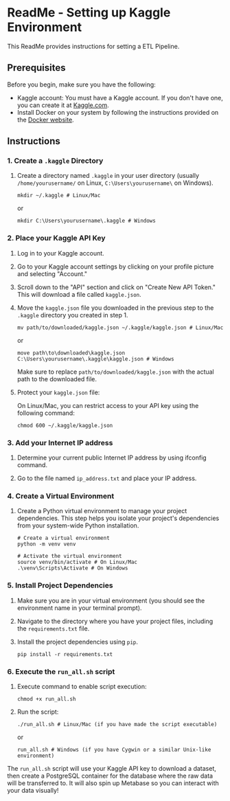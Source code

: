 # ReadMe - Setting up Kaggle Environment

This ReadMe provides instructions for setting a ETL Pipeline.

## Prerequisites

Before you begin, make sure you have the following:

- Kaggle account: You must have a Kaggle account. If you don't have one, you can create it at [Kaggle.com](https://www.kaggle.com/).
- Install Docker on your system by following the instructions provided on the [Docker website](https://www.docker.com/get-started).

## Instructions

### 1. Create a `.kaggle` Directory

1. Create a directory named `.kaggle` in your user directory (usually `/home/yourusername/` on Linux, `C:\Users\yourusername\` on Windows).

   ```shell
   mkdir ~/.kaggle # Linux/Mac
   ```

   or

   ```shell
   mkdir C:\Users\yourusername\.kaggle # Windows
   ```

### 2. Place your Kaggle API Key

1. Log in to your Kaggle account.

2. Go to your Kaggle account settings by clicking on your profile picture and selecting "Account."

3. Scroll down to the "API" section and click on "Create New API Token." This will download a file called `kaggle.json`.

4. Move the `kaggle.json` file you downloaded in the previous step to the `.kaggle` directory you created in step 1.

   ```shell
   mv path/to/downloaded/kaggle.json ~/.kaggle/kaggle.json # Linux/Mac
   ```

   or

   ```shell
   move path\to\downloaded\kaggle.json C:\Users\yourusername\.kaggle\kaggle.json # Windows
   ```

   Make sure to replace `path/to/downloaded/kaggle.json` with the actual path to the downloaded file.

5. Protect your `kaggle.json` file:

   On Linux/Mac, you can restrict access to your API key using the following command:

   ```shell
   chmod 600 ~/.kaggle/kaggle.json
   ```

### 3. Add your Internet IP address

1. Determine your current public Internet IP address by using ifconfig command.

2. Go to the file named `ip_address.txt` and place your IP address.

### 4. Create a Virtual Environment

1. Create a Python virtual environment to manage your project dependencies. This step helps you isolate your project's dependencies from your system-wide Python installation.

   ```shell
   # Create a virtual environment
   python -m venv venv

   # Activate the virtual environment
   source venv/bin/activate # On Linux/Mac
   .\venv\Scripts\Activate # On Windows
   ```

### 5. Install Project Dependencies

1. Make sure you are in your virtual environment (you should see the environment name in your terminal prompt).

2. Navigate to the directory where you have your project files, including the `requirements.txt` file.

3. Install the project dependencies using `pip`.

   ```shell
   pip install -r requirements.txt
   ```

### 6. Execute the `run_all.sh` script

1. Execute command to enable script execution:

   ```shell
   chmod +x run_all.sh
   ```

2. Run the script:
   ```shell
   ./run_all.sh # Linux/Mac (if you have made the script executable)
   ```

   or

   ```shell
   run_all.sh # Windows (if you have Cygwin or a similar Unix-like environment)
   ```

The `run_all.sh` script will use your Kaggle API key to download a dataset, then create a PostgreSQL container for the database where the raw data will be transferred to. It will also spin up Metabase so you can interact with your data visually!
